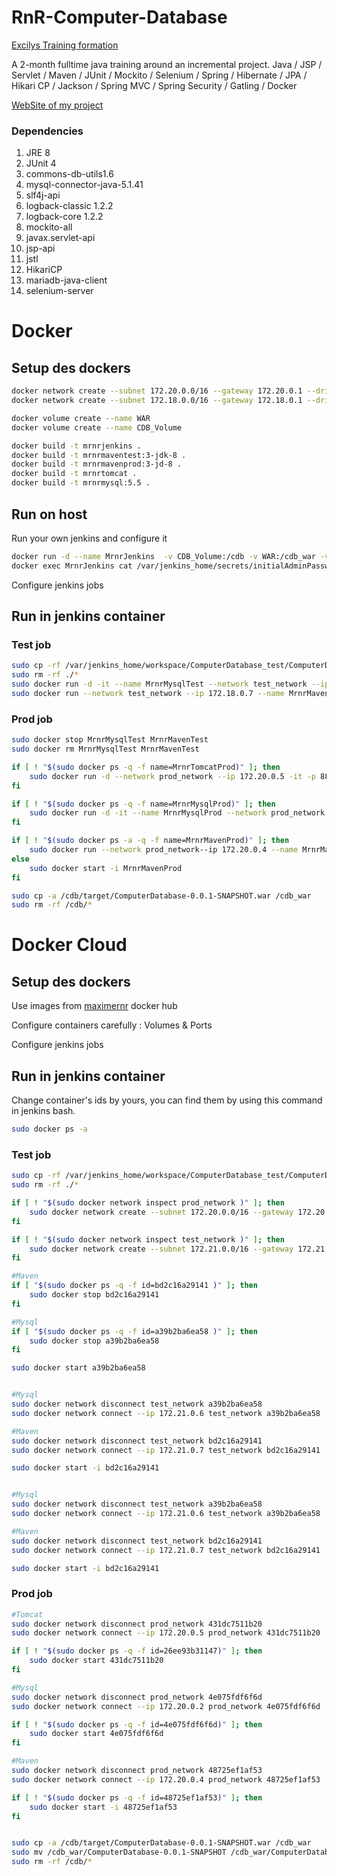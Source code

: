 # RnR-Computer-Database

[Excilys Training formation](https://github.com/excilys/training-java "Github of the formation")

A 2-month fulltime java training around an incremental project. Java / JSP / Servlet / Maven / JUnit / Mockito / Selenium / Spring / Hibernate / JPA / Hikari CP / Jackson / Spring MVC / Spring Security / Gatling / Docker

[WebSite of my project](http://52.53.230.21:32810/ComputerDatabase/dashboard "Website")




### Dependencies

1. JRE 8
2. JUnit 4
3. commons-db-utils1.6
4. mysql-connector-java-5.1.41
5. slf4j-api
6. logback-classic 1.2.2
7. logback-core 1.2.2
8. mockito-all
9. javax.servlet-api
10. jsp-api
11. jstl
12. HikariCP
13. mariadb-java-client
14. selenium-server


# Docker 

## Setup des dockers

```bash
docker network create --subnet 172.20.0.0/16 --gateway 172.20.0.1 --driver bridge prod_network
docker network create --subnet 172.18.0.0/16 --gateway 172.18.0.1 --driver bridge test_network

docker volume create --name WAR
docker volume create --name CDB_Volume

docker build -t mrnrjenkins .
docker build -t mrnrmaventest:3-jdk-8 .
docker build -t mrnrmavenprod:3-jd-8 .
docker build -t mrnrtomcat .
docker build -t mrnrmysql:5.5 .
```

## Run on host

Run your own jenkins and configure it

```bash
docker run -d --name MrnrJenkins  -v CDB_Volume:/cdb -v WAR:/cdb_war -v /var/run/docker.sock:/var/run/docker.sock -v $(which docker):/usr/bin/docker -p 8085:8080 mrnrjenkins
docker exec MrnrJenkins cat /var/jenkins_home/secrets/initialAdminPassword
```

Configure jenkins jobs 

## Run in jenkins container

### Test job 

```bash
sudo cp -rf /var/jenkins_home/workspace/ComputerDatabase_test/ComputerDataBase/. /cdb
sudo rm -rf ./*
sudo docker run -d -it --name MrnrMysqlTest --network test_network --ip 172.18.0.6 mrnrmysql:5.5
sudo docker run --network test_network --ip 172.18.0.7 --name MrnrMavenTest -v CDB_Volume:/usr/src/app mrnrmaventest:3-jdk-8
```

### Prod job 

```bash
sudo docker stop MrnrMysqlTest MrnrMavenTest
sudo docker rm MrnrMysqlTest MrnrMavenTest

if [ ! "$(sudo docker ps -q -f name=MrnrTomcatProd)" ]; then
	sudo docker run -d --network prod_network --ip 172.20.0.5 -it -p 8888:8181 --name MrnrTomcatProd -v WAR:/usr/local/tomcat/webapps mrnrtomcat
fi

if [ ! "$(sudo docker ps -q -f name=MrnrMysqlProd)" ]; then
	sudo docker run -d -it --name MrnrMysqlProd --network prod_network --ip 172.20.0.2 mrnrmysql:5.5
fi

if [ ! "$(sudo docker ps -a -q -f name=MrnrMavenProd)" ]; then
	sudo docker run --network prod_network--ip 172.20.0.4 --name MrnrMavenProd -v CDB_Volume:/usr/src/app mrnrmavenprod:3-jdk-8
else 
	sudo docker start -i MrnrMavenProd
fi

sudo cp -a /cdb/target/ComputerDatabase-0.0.1-SNAPSHOT.war /cdb_war
sudo rm -rf /cdb/*
```

# Docker Cloud

## Setup des dockers

Use images from [maximernr](https://hub.docker.com/r/maximernr/ "MaximeRnr's docker hub") docker hub

Configure containers carefully : Volumes & Ports

Configure jenkins jobs 

## Run in jenkins container

Change container's ids by yours,
you can find them by using this command in jenkins bash.
```bash
sudo docker ps -a
```

### Test job 

```bash
sudo cp -rf /var/jenkins_home/workspace/ComputerDatabase_test/ComputerDataBase/. /cdb
sudo rm -rf ./*

if [ ! "$(sudo docker network inspect prod_network )" ]; then
	sudo docker network create --subnet 172.20.0.0/16 --gateway 172.20.0.1 --driver bridge prod_network
fi

if [ ! "$(sudo docker network inspect test_network )" ]; then
	sudo docker network create --subnet 172.21.0.0/16 --gateway 172.21.0.1 --driver bridge test_network
fi

#Maven
if [ "$(sudo docker ps -q -f id=bd2c16a29141 )" ]; then
	sudo docker stop bd2c16a29141
fi

#Mysql
if [ "$(sudo docker ps -q -f id=a39b2ba6ea58 )" ]; then
	sudo docker stop a39b2ba6ea58
fi

sudo docker start a39b2ba6ea58


#Mysql
sudo docker network disconnect test_network a39b2ba6ea58
sudo docker network connect --ip 172.21.0.6 test_network a39b2ba6ea58

#Maven
sudo docker network disconnect test_network bd2c16a29141
sudo docker network connect --ip 172.21.0.7 test_network bd2c16a29141

sudo docker start -i bd2c16a29141


#Mysql
sudo docker network disconnect test_network a39b2ba6ea58
sudo docker network connect --ip 172.21.0.6 test_network a39b2ba6ea58

#Maven
sudo docker network disconnect test_network bd2c16a29141
sudo docker network connect --ip 172.21.0.7 test_network bd2c16a29141

sudo docker start -i bd2c16a29141

```

### Prod job 

```bash
#Tomcat
sudo docker network disconnect prod_network 431dc7511b20 
sudo docker network connect --ip 172.20.0.5 prod_network 431dc7511b20 

if [ ! "$(sudo docker ps -q -f id=26ee93b31147)" ]; then
	sudo docker start 431dc7511b20
fi

#Mysql
sudo docker network disconnect prod_network 4e075fdf6f6d 
sudo docker network connect --ip 172.20.0.2 prod_network 4e075fdf6f6d 

if [ ! "$(sudo docker ps -q -f id=4e075fdf6f6d)" ]; then
	sudo docker start 4e075fdf6f6d
fi

#Maven
sudo docker network disconnect prod_network 48725ef1af53 
sudo docker network connect --ip 172.20.0.4 prod_network 48725ef1af53 

if [ ! "$(sudo docker ps -q -f id=48725ef1af53)" ]; then
	sudo docker start -i 48725ef1af53
fi


sudo cp -a /cdb/target/ComputerDatabase-0.0.1-SNAPSHOT.war /cdb_war
sudo mv /cdb_war/ComputerDatabase-0.0.1-SNAPSHOT /cdb_war/ComputerDatabase
sudo rm -rf /cdb/*
```




